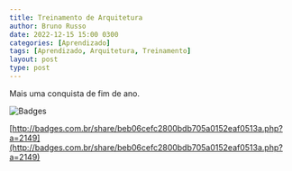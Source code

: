 ```yaml
---
title: Treinamento de Arquitetura
author: Bruno Russo
date: 2022-12-15 15:00 0300
categories: [Aprendizado]
tags: [Aprendizado, Arquitetura, Treinamento]
layout: post
type: post
---
```


Mais uma conquista de fim de ano.

![Badges](https://brunorusso.com.br/assets/BOB-198209.png)

[http://badges.com.br/share/beb06cefc2800bdb705a0152eaf0513a.php?a=2149](http://badges.com.br/share/beb06cefc2800bdb705a0152eaf0513a.php?a=2149)

